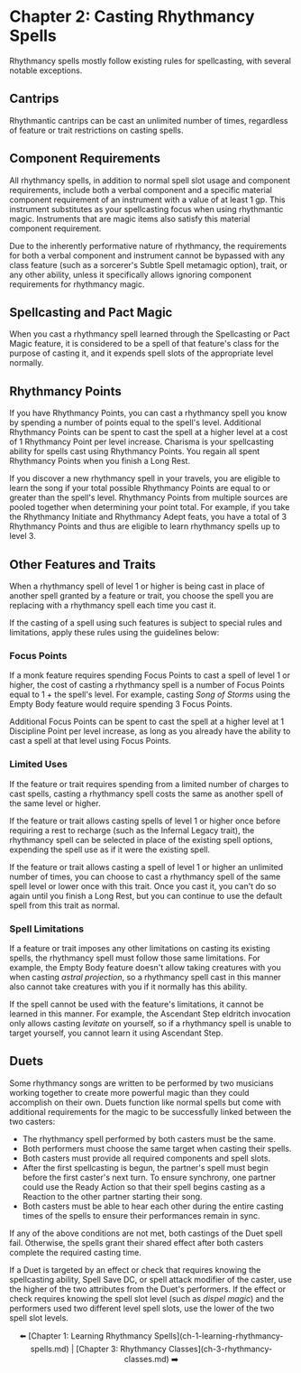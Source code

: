 # Chapter 2: Casting Rhythmancy Spells

Rhythmancy spells mostly follow existing rules for spellcasting, with several notable exceptions.

## Cantrips

Rhythmantic cantrips can be cast an unlimited number of times, regardless of feature or trait restrictions on casting spells.

## Component Requirements

All rhythmancy spells, in addition to normal spell slot usage and component requirements, include both a verbal component and a specific material component requirement of an instrument with a value of at least 1 gp. This instrument substitutes as your spellcasting focus when using rhythmantic magic. Instruments that are magic items also satisfy this material component requirement.

Due to the inherently performative nature of rhythmancy, the requirements for both a verbal component and instrument cannot be bypassed with any class feature (such as a sorcerer's Subtle Spell metamagic option), trait, or any other ability, unless it specifically allows ignoring component requirements for rhythmancy magic.

## Spellcasting and Pact Magic

When you cast a rhythmancy spell learned through the Spellcasting or Pact Magic feature, it is considered to be a spell of that feature's class for the purpose of casting it, and it expends spell slots of the appropriate level normally.

## Rhythmancy Points

If you have Rhythmancy Points, you can cast a rhythmancy spell you know by spending a number of points equal to the spell's level. Additional Rhythmancy Points can be spent to cast the spell at a higher level at a cost of 1 Rhythmancy Point per level increase. Charisma is your spellcasting ability for spells cast using Rhythmancy Points. You regain all spent Rhythmancy Points when you finish a Long Rest.

If you discover a new rhythmancy spell in your travels, you are eligible to learn the song if your total possible Rhythmancy Points are equal to or greater than the spell's level. Rhythmancy Points from multiple sources are pooled together when determining your point total. For example, if you take the Rhythmancy Initiate and Rhythmancy Adept feats, you have a total of 3 Rhythmancy Points and thus are eligible to learn rhythmancy spells up to level 3.

## Other Features and Traits

When a rhythmancy spell of level 1 or higher is being cast in place of another spell granted by a feature or trait, you choose the spell you are replacing with a rhythmancy spell each time you cast it.

If the casting of a spell using such features is subject to special rules and limitations, apply these rules using the guidelines below:

### Focus Points

If a monk feature requires spending Focus Points to cast a spell of level 1 or higher, the cost of casting a rhythmancy spell is a number of Focus Points equal to 1 + the spell's level. For example, casting _Song of Storms_ using the Empty Body feature would require spending 3 Focus Points.

Additional Focus Points can be spent to cast the spell at a higher level at 1 Discipline Point per level increase, as long as you already have the ability to cast a spell at that level using Focus Points.

### Limited Uses

If the feature or trait requires spending from a limited number of charges to cast spells, casting a rhythmancy spell costs the same as another spell of the same level or higher.

If the feature or trait allows casting spells of level 1 or higher once before requiring a rest to recharge (such as the Infernal Legacy trait), the rhythmancy spell can be selected in place of the existing spell options, expending the spell use as if it were the existing spell.

If the feature or trait allows casting a spell of level 1 or higher an unlimited number of times, you can choose to cast a rhythmancy spell of the same spell level or lower once with this trait. Once you cast it, you can't do so again until you finish a Long Rest, but you can continue to use the default spell from this trait as normal.

### Spell Limitations

If a feature or trait imposes any other limitations on casting its existing spells, the rhythmancy spell must follow those same limitations. For example, the Empty Body feature doesn't allow taking creatures with you when casting _astral projection_, so a rhythmancy spell cast in this manner also cannot take creatures with you if it normally has this ability.

If the spell cannot be used with the feature's limitations, it cannot be learned in this manner. For example, the Ascendant Step eldritch invocation only allows casting _levitate_ on yourself, so if a rhythmancy spell is unable to target yourself, you cannot learn it using Ascendant Step.

## Duets

Some rhythmancy songs are written to be performed by two musicians working together to create more powerful magic than they could accomplish on their own. Duets function like normal spells but come with additional requirements for the magic to be successfully linked between the two casters:

- The rhythmancy spell performed by both casters must be the same.
- Both performers must choose the same target when casting their spells.
- Both casters must provide all required components and spell slots.
- After the first spellcasting is begun, the partner's spell must begin before the first caster's next turn. To ensure synchrony, one partner could use the Ready Action so that their spell begins casting as a Reaction to the other partner starting their song.
- Both casters must be able to hear each other during the entire casting times of the spells to ensure their performances remain in sync.

If any of the above conditions are not met, both castings of the Duet spell fail. Otherwise, the spells grant their shared effect after both casters complete the required casting time.

If a Duet is targeted by an effect or check that requires knowing the spellcasting ability, Spell Save DC, or spell attack modifier of the caster, use the higher of the two attributes from the Duet's performers. If the effect or check requires knowing the spell slot level (such as _dispel magic_) and the performers used two different level spell slots, use the lower of the two spell slot levels.

<p align="center">⬅️ [Chapter 1: Learning Rhythmancy Spells](ch-1-learning-rhythmancy-spells.md) | [Chapter 3: Rhythmancy Classes](ch-3-rhythmancy-classes.md) ➡️</p>
